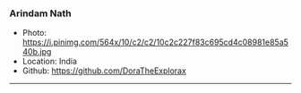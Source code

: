### Arindam Nath
- Photo: https://i.pinimg.com/564x/10/c2/c2/10c2c227f83c695cd4c08981e85a540b.jpg
- Location: India
- Github: https://github.com/DoraTheExplorax
***
